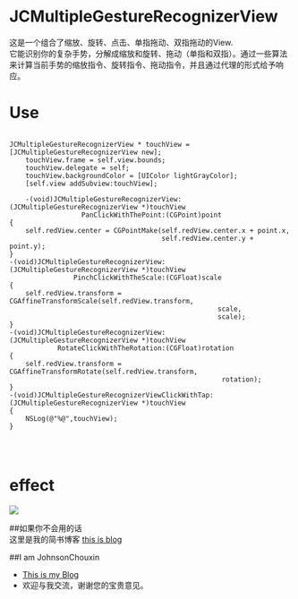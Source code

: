 # JCMultipleGestureRecognizerView
这是一个组合了缩放、旋转、点击、单指拖动、双指拖动的View.<br>
它能识别你的复杂手势，分解成缩放和旋转、拖动（单指和双指）。通过一些算法来计算当前手势的缩放指令、旋转指令、拖动指令，并且通过代理的形式给予响应。
# Use
<pre><code>
JCMultipleGestureRecognizerView * touchView = [JCMultipleGestureRecognizerView new];
    touchView.frame = self.view.bounds;
    touchView.delegate = self;
    touchView.backgroundColor = [UIColor lightGrayColor];
    [self.view addSubview:touchView];
    
    -(void)JCMultipleGestureRecognizerView:(JCMultipleGestureRecognizerView *)touchView
                  PanClickWithThePoint:(CGPoint)point
{
    self.redView.center = CGPointMake(self.redView.center.x + point.x,
                                      self.redView.center.y + point.y);
}
-(void)JCMultipleGestureRecognizerView:(JCMultipleGestureRecognizerView *)touchView
                PinchClickWithTheScale:(CGFloat)scale
{
    self.redView.transform = CGAffineTransformScale(self.redView.transform,
                                                    scale,
                                                    scale);
}
-(void)JCMultipleGestureRecognizerView:(JCMultipleGestureRecognizerView *)touchView
            RotateClickWithTheRotation:(CGFloat)rotation
{
    self.redView.transform = CGAffineTransformRotate(self.redView.transform,
                                                     rotation);
}
-(void)JCMultipleGestureRecognizerViewClickWithTap:(JCMultipleGestureRecognizerView *)touchView
{
    NSLog(@"%@",touchView);
}
    
    
    </code></pre>
    
# effect
![](https://github.com/JohnsonChouxin/JCTouchView/raw/master/Ges2.gif)

##如果你不会用的话<br>
   这里是我的简书博客 [this is blog](http://www.jianshu.com/p/59224648828b#)<br>

##I am JohnsonChouxin
  * [This is my Blog](http://www.jianshu.com/users/91577acf333a/latest_articles)<br>
  * 欢迎与我交流，谢谢您的宝贵意见。
